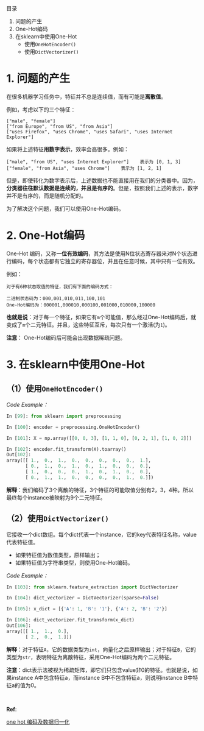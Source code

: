 目录

1. 问题的产生
2. One-Hot编码
3. 在sklearn中使用One-Hot
    - 使用`OneHotEncoder()`
    - 使用`DictVectorizer()`

# 1. 问题的产生
在很多机器学习任务中，特征并不总是连续值，而有可能是**离散值**。

例如，考虑以下的三个特征：
```
["male", "female"]
["from Europe", "from US", "from Asia"]
["uses Firefox", "uses Chrome", "uses Safari", "uses Internet Explorer"]
```
如果将上述特征**用数字表示**，效率会高很多。例如：
```
["male", "from US", "uses Internet Explorer"]    表示为 [0, 1, 3]
["female", "from Asia", "uses Chrome"]    表示为 [1, 2, 1]
```
但是，即使转化为数字表示后，上述数据也不能直接用在我们的分类器中。因为，**分类器往往默认数据是连续的，并且是有序的**。但是，按照我们上述的表示，数字并不是有序的，而是随机分配的。

为了解决这个问题，我们可以使用One-Hot编码。

# 2. One-Hot编码
One-Hot 编码，又称**一位有效编码**，其方法是使用N位状态寄存器来对N个状态进行编码，每个状态都有它独立的寄存器位，并且在任意时候，其中只有一位有效。

例如：
```
对于有6种状态取值的特征，我们有下面的编码方式：

二进制状态码为：000,001,010,011,100,101
One-Hot编码为：000001,000010,000100,001000,010000,100000
```
**也就是说**：对于每一个特征，如果它有`m`个可能值，那么经过One-Hot编码后，就变成了`m`个二元特征。并且，这些特征互斥，每次只有一个激活(为`1`)。

**注意**：
One-Hot编码后可能会出现数据稀疏问题。

# 3. 在sklearn中使用One-Hot

## （1）使用`OneHotEncoder()`

*Code Example：*
```python
In [99]: from sklearn import preprocessing

In [100]: encoder = preprocessing.OneHotEncoder()

In [101]: X = np.array([[0, 0, 3], [1, 1, 0], [0, 2, 1], [1, 0, 2]])

In [102]: encoder.fit_transform(X).toarray()
Out[102]:
array([[ 1.,  0.,  1.,  0.,  0.,  0.,  0.,  0.,  1.],
       [ 0.,  1.,  0.,  1.,  0.,  1.,  0.,  0.,  0.],
       [ 1.,  0.,  0.,  0.,  1.,  0.,  1.,  0.,  0.],
       [ 0.,  1.,  1.,  0.,  0.,  0.,  0.,  1.,  0.]])
```
**解释**：我们编码了3个离散的特征，3个特征的可能取值分别有2，3，4种。所以最终每个instance被映射为9个二元特征。

## （2）使用`DictVectorizer()`
它接收一个dict数组。每个dict代表一个instance，它的key代表特征名称，value代表特征值。

- 如果特征值为数值类型，原样输出；
- 如果特征值为字符串类型，则使用One-Hot编码。

*Code Example：*
```python
In [103]: from sklearn.feature_extraction import DictVectorizer

In [104]: dict_vectorizer = DictVectorizer(sparse=False)

In [105]: x_dict = [{'A': 1, 'B': '1'}, {'A': 2, 'B': '2'}]

In [106]: dict_vectorizer.fit_transform(x_dict)
Out[106]:
array([[ 1.,  1.,  0.],
       [ 2.,  0.,  1.]])
```
**解释**：对于特征`A`，它的数据类型为`int`，向量化之后原样输出；对于特征`B`，它的类型为`str`，表明特征为离散特征，采用One-Hot编码为两个二元特征。

**注意**：dict表示法被视为稀疏矩阵，即它们只包含value非0的特征。也就是说，如果instance A中包含特征a，而instance B中不包含特征a，则说明instance B中特征a的值为0。

<br />

**Ref**:

[one hot 编码及数据归一化](http://blog.csdn.net/dulingtingzi/article/details/51374487)
